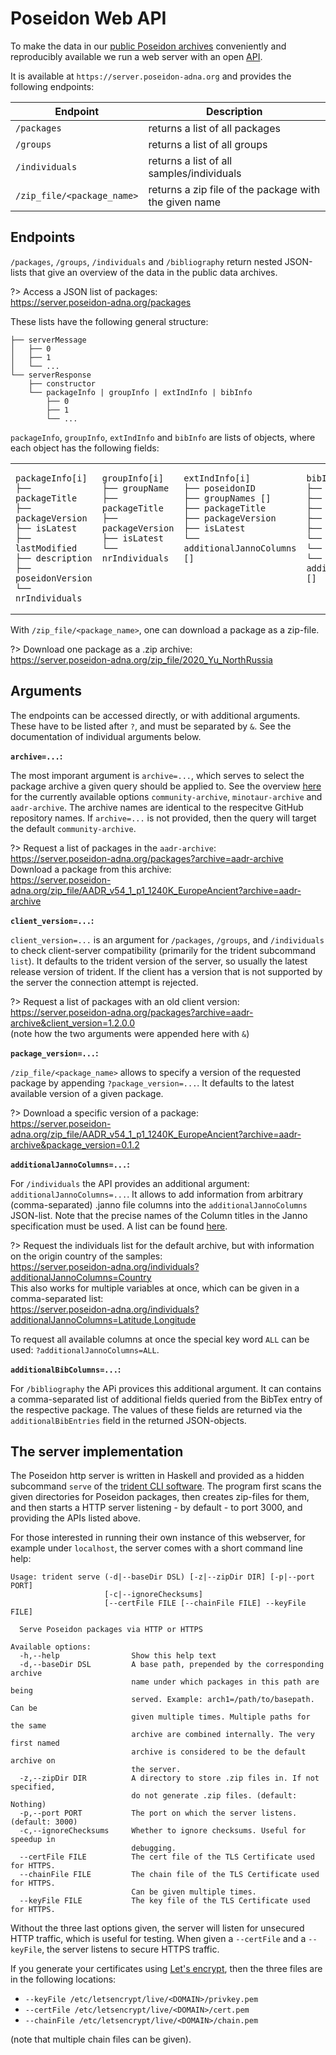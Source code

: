# Poseidon Web API

To make the data in our [public Poseidon archives](archive_overview) conveniently and reproducibly available we run a web server with an open [API](https://en.wikipedia.org/wiki/Web_API).

It is available at `https://server.poseidon-adna.org` and provides the following endpoints:

| Endpoint                    | Description                                           |
|-----------------------------|-------------------------------------------------------|
| `/packages`                 | returns a list of all packages                        |
| `/groups`                   | returns a list of all groups                          |
| `/individuals`              | returns a list of all samples/individuals             |
| `/zip_file/<package_name>`  | returns a zip file of the package with the given name |

## Endpoints

`/packages`, `/groups`, `/individuals` and `/bibliography` return nested JSON-lists that give an overview of the data in the public data archives.

?> Access a JSON list of packages:<br>
   https://server.poseidon-adna.org/packages

These lists have the following general structure:

```
├── serverMessage
│   ├── 0
│   ├── 1
│   └── ...
└── serverResponse
    ├── constructor
    └── packageInfo | groupInfo | extIndInfo | bibInfo
        ├── 0
        ├── 1
        └── ...
```

`packageInfo`, `groupInfo`, `extIndInfo` and `bibInfo` are lists of objects, where each object has the following fields:

<table>
<tr>
<td style="vertical-align:top">

```
packageInfo[i]
├── packageTitle
├── packageVersion
├── isLatest
├── lastModified
├── description
├── poseidonVersion
└── nrIndividuals
```
</td>
<td style="vertical-align:top">

```
groupInfo[i]
├── groupName
├── packageTitle
├── packageVersion
├── isLatest
└── nrIndividuals
```
</td>
<td style="vertical-align:top">

```
extIndInfo[i]
├── poseidonID
├── groupNames []
├── packageTitle
├── packageVersion
├── isLatest
└── additionalJannoColumns []
```
</td>

</td>
<td style="vertical-align:top">

```
bibInfo[i]
├── nrSamples
├── bibKey
├── bibTitle
├── bibAuthor
├── bibYear
└── bibJournal
└── bibDoi
└── additionalBibEntries []
```
</td>


</tr>
</table>

With `/zip_file/<package_name>`, one can download a package as a zip-file. 

?> Download one package as a .zip archive:<br>
   https://server.poseidon-adna.org/zip_file/2020_Yu_NorthRussia

## Arguments

The endpoints can be accessed directly, or with additional arguments. These have to be listed after `?`, and must be separated by `&`. See the documentation of individual arguments below.

**`archive=...`:**

The most imporant argument is `archive=...`, which serves to select the package archive a given query should be applied to. See the overview [here](archive_overview) for the currently available options `community-archive`, `minotaur-archive` and `aadr-archive`. The archive names are identical to the respecitve GitHub repository names. If `archive=...` is not provided, then the query will target the default `community-archive`.

?> Request a list of packages in the `aadr-archive`:<br>
   https://server.poseidon-adna.org/packages?archive=aadr-archive<br>
   Download a package from this archive:<br>
   https://server.poseidon-adna.org/zip_file/AADR_v54_1_p1_1240K_EuropeAncient?archive=aadr-archive

**`client_version=...`:**

`client_version=...` is an argument for `/packages`, `/groups`, and `/individuals` to check client-server compatibility (primarily for the trident subcommand `list`). It defaults to the trident version of the server, so usually the latest release version of trident. If the client has a version that is not supported by the server the connection attempt is rejected.

?> Request a list of packages with an old client version:<br>
   https://server.poseidon-adna.org/packages?archive=aadr-archive&client_version=1.2.0.0<br>
   (note how the two arguments were appended here with `&`)

**`package_version=...`:**

`/zip_file/<package_name>` allows to specify a version of the requested package by appending `?package_version=...`. It defaults to the latest available version of a given package.

?> Download a specific version of a package:<br>
   https://server.poseidon-adna.org/zip_file/AADR_v54_1_p1_1240K_EuropeAncient?archive=aadr-archive&package_version=0.1.2

**`additionalJannoColumns=...`:**

For `/individuals` the API provides an additional argument: `additionalJannoColumns=...`. It allows to add information from arbitrary (comma-separated) .janno file columns into the `additionalJannoColumns` JSON-list. Note that the precise names of the Column titles in the Janno specification must be used. A list can be found [here](https://github.com/poseidon-framework/poseidon-schema/blob/master/janno_columns.tsv).

?> Request the individuals list for the default archive, but with information on the origin country of the samples:<br>
   https://server.poseidon-adna.org/individuals?additionalJannoColumns=Country<br>
   This also works for multiple variables at once, which can be given in a comma-separated list:<br>
   https://server.poseidon-adna.org/individuals?additionalJannoColumns=Latitude,Longitude

To request all available columns at once the special key word `ALL` can be used: `?additionalJannoColumns=ALL`.

**`additionalBibColumns=...`:**

For `/bibliography` the APi provices this additional argument. It can contains a comma-separated list of additional fields queried from the BibTex entry of the respective package. The values of these fields are returned via the `additionalBibEntries` field in the returned JSON-objects.

## The server implementation

The Poseidon http server is written in Haskell and provided as a hidden subcommand `serve` of the [trident CLI software](trident). The program first scans the given directories for Poseidon packages, then creates zip-files for them, and then starts a HTTP server listening - by default - to port 3000, and providing the APIs listed above.

For those interested in running their own instance of this webserver, for example under `localhost`, the server comes with a short command line help:

```
Usage: trident serve (-d|--baseDir DSL) [-z|--zipDir DIR] [-p|--port PORT]
                     [-c|--ignoreChecksums]
                     [--certFile FILE [--chainFile FILE] --keyFile FILE]

  Serve Poseidon packages via HTTP or HTTPS

Available options:
  -h,--help                Show this help text
  -d,--baseDir DSL         A base path, prepended by the corresponding archive
                           name under which packages in this path are being
                           served. Example: arch1=/path/to/basepath. Can be
                           given multiple times. Multiple paths for the same
                           archive are combined internally. The very first named
                           archive is considered to be the default archive on
                           the server.
  -z,--zipDir DIR          A directory to store .zip files in. If not specified,
                           do not generate .zip files. (default: Nothing)
  -p,--port PORT           The port on which the server listens. (default: 3000)
  -c,--ignoreChecksums     Whether to ignore checksums. Useful for speedup in
                           debugging.
  --certFile FILE          The cert file of the TLS Certificate used for HTTPS.
  --chainFile FILE         The chain file of the TLS Certificate used for HTTPS.
                           Can be given multiple times.
  --keyFile FILE           The key file of the TLS Certificate used for HTTPS.
```

Without the three last options given, the server will listen for unsecured HTTP traffic, which is useful for testing. When given a `--certFile` and a `--keyFile`, the server listens to secure HTTPS traffic. 

If you generate your certificates using [Let's encrypt](https://letsencrypt.org), then the three files are in the following locations:

* `--keyFile /etc/letsencrypt/live/<DOMAIN>/privkey.pem`
* `--certFile /etc/letsencrypt/live/<DOMAIN>/cert.pem`
* `--chainFile /etc/letsencrypt/live/<DOMAIN>/chain.pem`

(note that multiple chain files can be given).
